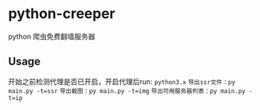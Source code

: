 # python-creeper
python 爬虫免费翻墙服务器

## Usage
开始之前检测代理是否已开启，开启代理后run: 
`python3.x`
`导出ssr文件：py main.py -t=ssr`
`导出截图：py main.py -t=img`
`导出可用服务器列表：py main.py -t=ip`
